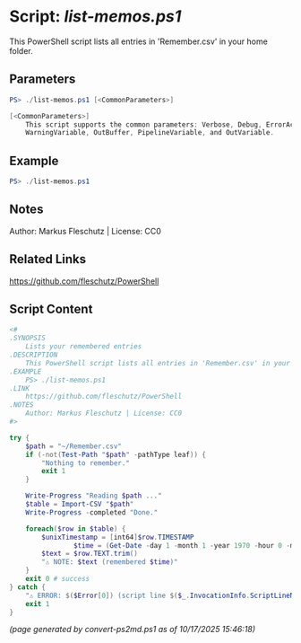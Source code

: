 Script: *list-memos.ps1*
========================

This PowerShell script lists all entries in 'Remember.csv' in your home folder.

Parameters
----------
```powershell
PS> ./list-memos.ps1 [<CommonParameters>]

[<CommonParameters>]
    This script supports the common parameters: Verbose, Debug, ErrorAction, ErrorVariable, WarningAction, 
    WarningVariable, OutBuffer, PipelineVariable, and OutVariable.
```

Example
-------
```powershell
PS> ./list-memos.ps1

```

Notes
-----
Author: Markus Fleschutz | License: CC0

Related Links
-------------
https://github.com/fleschutz/PowerShell

Script Content
--------------
```powershell
<#
.SYNOPSIS
	Lists your remembered entries
.DESCRIPTION
	This PowerShell script lists all entries in 'Remember.csv' in your home folder.
.EXAMPLE
	PS> ./list-memos.ps1
.LINK
	https://github.com/fleschutz/PowerShell
.NOTES
	Author: Markus Fleschutz | License: CC0
#>

try {
	$path = "~/Remember.csv"
	if (-not(Test-Path "$path" -pathType leaf)) {
		"Nothing to remember."
		exit 1
	}

	Write-Progress "Reading $path ..."
	$table = Import-CSV "$path"
	Write-Progress -completed "Done."

	foreach($row in $table) {
  		$unixTimestamp = [int64]$row.TIMESTAMP
                $time = (Get-Date -day 1 -month 1 -year 1970 -hour 0 -minute 0 -second 0).AddSeconds($unixTimestamp)
		$text = $row.TEXT.trim()
		"⚠️ NOTE: $text (remembered $time)"
	}
	exit 0 # success
} catch {
	"⚠️ ERROR: $($Error[0]) (script line $($_.InvocationInfo.ScriptLineNumber))"
	exit 1
}
```

*(page generated by convert-ps2md.ps1 as of 10/17/2025 15:46:18)*

